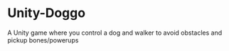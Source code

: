 # Unity-Doggo
A Unity game where you control a dog and walker to avoid obstacles and pickup bones/powerups
